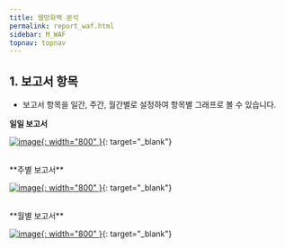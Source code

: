 ```yaml
---
title: 웹방화벽 분석
permalink: report_waf.html
sidebar: M_WAF
topnav: topnav
---
```


## 1. 보고서 항목

- 보고서 항목을 일간, 주간, 월간별로 설정하여 항목별 그래프로 볼 수 있습니다.

**일일 보고서**


[![image](/docs/images/Manual/waf/report/1.png){: width="800" }](/docs/images/Manual/waf/report/1.png){: target="_blank"}
 
<br />
**주별 보고서**

[![image](/docs/images/Manual/waf/report/2.png){: width="800" }](/docs/images/Manual/waf/report/2.png){: target="_blank"}

 
<br />
**월별 보고서**

[![image](/docs/images/Manual/waf/report/3.png){: width="800" }](/docs/images/Manual/waf/report/3.png){: target="_blank"}
